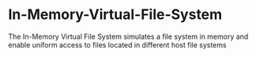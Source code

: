 # In-Memory-Virtual-File-System
The In-Memory Virtual File System simulates a file system in memory and enable uniform access to files located in different host file systems
